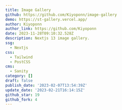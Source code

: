 ```yaml
---
title: Image Gallery
github: https://github.com/Kiyoponn/image-gallery
demo: https://st-gallery.vercel.app/
author: Kiyoponn
author_link: https://github.com/Kiyoponn
date: 2023-11-28T09:10:32.528Z
description: Nextjs 13 image gallery.
ssg:
  - Nextjs
css:
  - Tailwind
  - PostCSS
cms:
  - Sanity
category: []
draft: false
publish_date: '2023-02-07T13:54:39Z'
update_date: '2023-02-21T16:14:15Z'
github_star: 19
github_fork: 4
---
```

